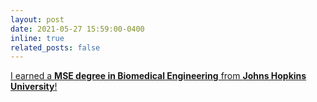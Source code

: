 ```yaml
---
layout: post
date: 2021-05-27 15:59:00-0400
inline: true
related_posts: false
---
```


<u>I earned a <b>MSE degree in Biomedical Engineering</b> from <b>Johns Hopkins University</b>!</u>
